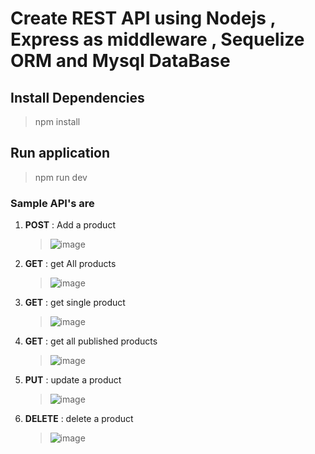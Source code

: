 # Create REST API using Nodejs , Express as middleware , Sequelize ORM and Mysql DataBase 

## Install Dependencies 
  > npm install

## Run application 
  > npm run dev


### Sample API's are 
1. **POST** : Add a product
   
   >  ![image](https://github.com/Nagamma06/REST_API_Nodejs_Express_Mysql_Sequelize/assets/64766095/2eed57a7-c4e7-479f-ab92-dd25959506a2)

2. **GET** : get All products
   
   >  ![image](https://github.com/Nagamma06/REST_API_Nodejs_Express_Mysql_Sequelize/assets/64766095/2aec01f3-0724-4ac7-bfea-10f90d5a4eb7)

   
3. **GET** : get single product

   >  ![image](https://github.com/Nagamma06/REST_API_Nodejs_Express_Mysql_Sequelize/assets/64766095/7118183a-5049-4198-ab1f-89d5b638af2e)

4. **GET** : get all published products

   >  ![image](https://github.com/Nagamma06/REST_API_Nodejs_Express_Mysql_Sequelize/assets/64766095/e1a2fc3c-67a8-40f6-9d9f-3cda3736f2c2)

5. **PUT** : update a product

   >  ![image](https://github.com/Nagamma06/REST_API_Nodejs_Express_Mysql_Sequelize/assets/64766095/21230bef-792d-477a-98cd-fd63df9f1bd5)

6. **DELETE** : delete a product

   >  ![image](https://github.com/Nagamma06/REST_API_Nodejs_Express_Mysql_Sequelize/assets/64766095/99996315-475f-4bcd-b311-7d3e01f4fe9b)


    

   
